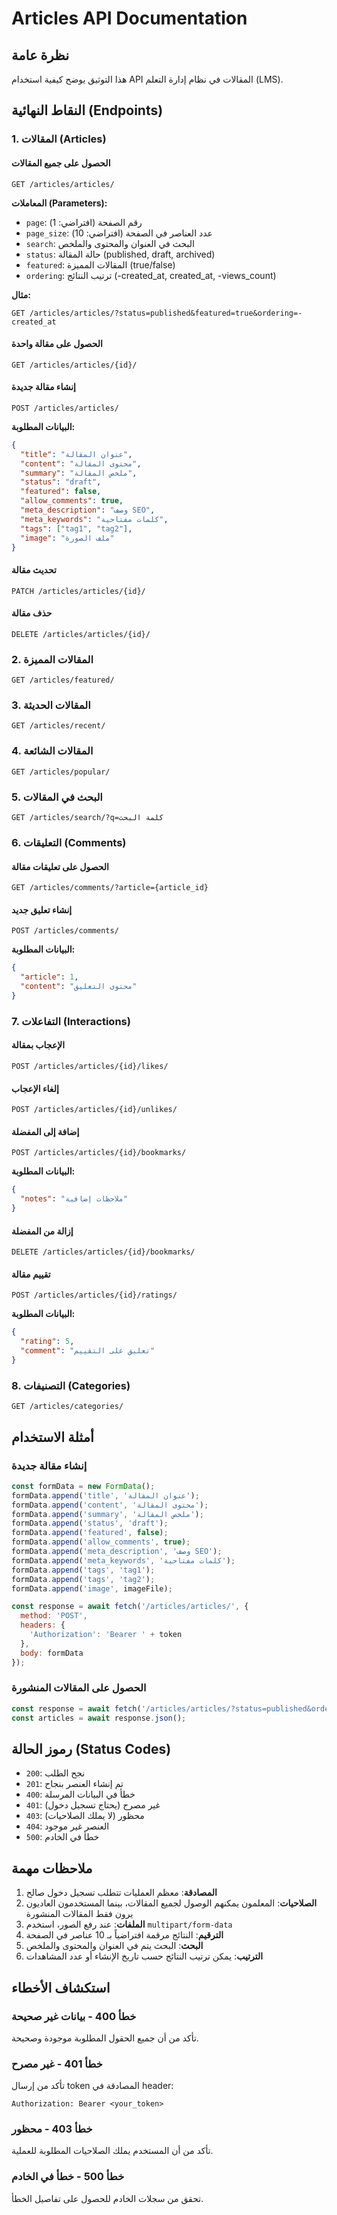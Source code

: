 # Articles API Documentation

## نظرة عامة
هذا التوثيق يوضح كيفية استخدام API المقالات في نظام إدارة التعلم (LMS).

## النقاط النهائية (Endpoints)

### 1. المقالات (Articles)

#### الحصول على جميع المقالات
```
GET /articles/articles/
```

**المعاملات (Parameters):**
- `page`: رقم الصفحة (افتراضي: 1)
- `page_size`: عدد العناصر في الصفحة (افتراضي: 10)
- `search`: البحث في العنوان والمحتوى والملخص
- `status`: حالة المقالة (published, draft, archived)
- `featured`: المقالات المميزة (true/false)
- `ordering`: ترتيب النتائج (-created_at, created_at, -views_count)

**مثال:**
```
GET /articles/articles/?status=published&featured=true&ordering=-created_at
```

#### الحصول على مقالة واحدة
```
GET /articles/articles/{id}/
```

#### إنشاء مقالة جديدة
```
POST /articles/articles/
```

**البيانات المطلوبة:**
```json
{
  "title": "عنوان المقالة",
  "content": "محتوى المقالة",
  "summary": "ملخص المقالة",
  "status": "draft",
  "featured": false,
  "allow_comments": true,
  "meta_description": "وصف SEO",
  "meta_keywords": "كلمات مفتاحية",
  "tags": ["tag1", "tag2"],
  "image": "ملف الصورة"
}
```

#### تحديث مقالة
```
PATCH /articles/articles/{id}/
```

#### حذف مقالة
```
DELETE /articles/articles/{id}/
```

### 2. المقالات المميزة
```
GET /articles/featured/
```

### 3. المقالات الحديثة
```
GET /articles/recent/
```

### 4. المقالات الشائعة
```
GET /articles/popular/
```

### 5. البحث في المقالات
```
GET /articles/search/?q=كلمة البحث
```

### 6. التعليقات (Comments)

#### الحصول على تعليقات مقالة
```
GET /articles/comments/?article={article_id}
```

#### إنشاء تعليق جديد
```
POST /articles/comments/
```

**البيانات المطلوبة:**
```json
{
  "article": 1,
  "content": "محتوى التعليق"
}
```

### 7. التفاعلات (Interactions)

#### الإعجاب بمقالة
```
POST /articles/articles/{id}/likes/
```

#### إلغاء الإعجاب
```
POST /articles/articles/{id}/unlikes/
```

#### إضافة إلى المفضلة
```
POST /articles/articles/{id}/bookmarks/
```

**البيانات المطلوبة:**
```json
{
  "notes": "ملاحظات إضافية"
}
```

#### إزالة من المفضلة
```
DELETE /articles/articles/{id}/bookmarks/
```

#### تقييم مقالة
```
POST /articles/articles/{id}/ratings/
```

**البيانات المطلوبة:**
```json
{
  "rating": 5,
  "comment": "تعليق على التقييم"
}
```

### 8. التصنيفات (Categories)
```
GET /articles/categories/
```

## أمثلة الاستخدام

### إنشاء مقالة جديدة
```javascript
const formData = new FormData();
formData.append('title', 'عنوان المقالة');
formData.append('content', 'محتوى المقالة');
formData.append('summary', 'ملخص المقالة');
formData.append('status', 'draft');
formData.append('featured', false);
formData.append('allow_comments', true);
formData.append('meta_description', 'وصف SEO');
formData.append('meta_keywords', 'كلمات مفتاحية');
formData.append('tags', 'tag1');
formData.append('tags', 'tag2');
formData.append('image', imageFile);

const response = await fetch('/articles/articles/', {
  method: 'POST',
  headers: {
    'Authorization': 'Bearer ' + token
  },
  body: formData
});
```

### الحصول على المقالات المنشورة
```javascript
const response = await fetch('/articles/articles/?status=published&ordering=-created_at');
const articles = await response.json();
```

## رموز الحالة (Status Codes)

- `200`: نجح الطلب
- `201`: تم إنشاء العنصر بنجاح
- `400`: خطأ في البيانات المرسلة
- `401`: غير مصرح (يحتاج تسجيل دخول)
- `403`: محظور (لا يملك الصلاحيات)
- `404`: العنصر غير موجود
- `500`: خطأ في الخادم

## ملاحظات مهمة

1. **المصادقة**: معظم العمليات تتطلب تسجيل دخول صالح
2. **الصلاحيات**: المعلمون يمكنهم الوصول لجميع المقالات، بينما المستخدمون العاديون يرون فقط المقالات المنشورة
3. **الملفات**: عند رفع الصور، استخدم `multipart/form-data`
4. **الترقيم**: النتائج مرقمة افتراضياً بـ 10 عناصر في الصفحة
5. **البحث**: البحث يتم في العنوان والمحتوى والملخص
6. **الترتيب**: يمكن ترتيب النتائج حسب تاريخ الإنشاء أو عدد المشاهدات

## استكشاف الأخطاء

### خطأ 400 - بيانات غير صحيحة
تأكد من أن جميع الحقول المطلوبة موجودة وصحيحة.

### خطأ 401 - غير مصرح
تأكد من إرسال token المصادقة في header:
```
Authorization: Bearer <your_token>
```

### خطأ 403 - محظور
تأكد من أن المستخدم يملك الصلاحيات المطلوبة للعملية.

### خطأ 500 - خطأ في الخادم
تحقق من سجلات الخادم للحصول على تفاصيل الخطأ.
